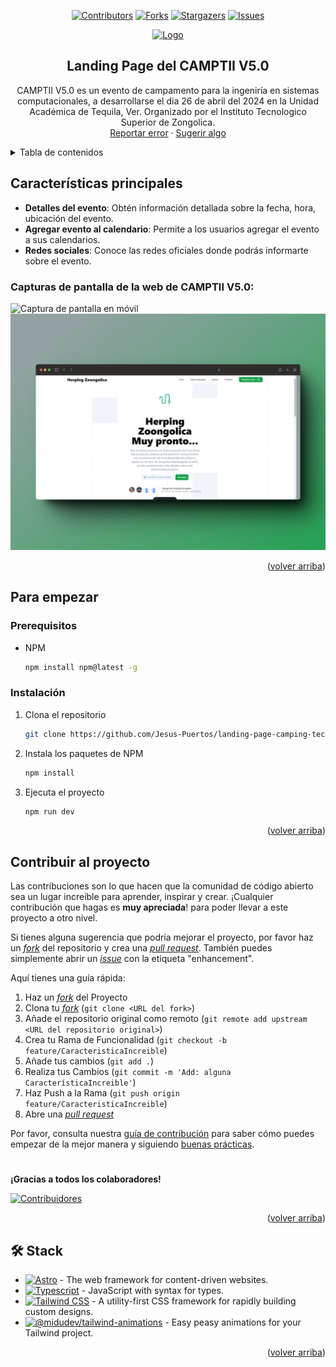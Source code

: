 <a name="readme-top"></a>

<div align="center">

[![Contributors][contributors-shield]][contributors-url]
[![Forks][forks-shield]][forks-url]
[![Stargazers][stars-shield]][stars-url]
[![Issues][issues-shield]][issues-url]

<a href="https://github.com/Jesus-Puertos/landing-page-camping-tecnm">
  <img src="./public/Lgcamptii.png" alt="Logo" width="800" />
</a>

## Landing Page del CAMPTII V5.0

CAMPTII V5.0 es un evento de campamento para la ingeniría en sistemas computacionales, a desarrollarse el dia 26 de abril del 2024 en la Unidad Académica de Tequila, Ver. Organizado por el Instituto Tecnologico Superior de Zongolica.\
[Reportar error](https://github.com/Jesus-Puertos/landing-page-camping-tecnm/issues) · [Sugerir algo](https://github.com/Jesus-Puertos/landing-page-camping-tecnm/issues)

</div>

<details>
<summary>Tabla de contenidos</summary>

1. [Características principales](#características-principales)
2. [Para empezar](#para-empezar)
   - [Prerequisitos](#prerequisitos)
   - [Instalación](#instalación)
3. [Contribuir al proyecto](#contribuir-al-proyecto)

</details>

## Características principales

- **Detalles del evento**: Obtén información detallada sobre la fecha, hora, ubicación del evento.
- **Agregar evento al calendario**: Permite a los usuarios agregar el evento a sus calendarios.
- **Redes sociales**: Conoce las redes oficiales donde podrás informarte sobre el evento.

### Capturas de pantalla de la web de CAMPTII V5.0:

![Captura de pantalla en móvil](./public/Mobile_README.png)
![Captura de pantalla en ordenador](./public/Desktop_README.png)

<p align="right">(<a href="#readme-top">volver arriba</a>)</p>

## Para empezar

### Prerequisitos

- NPM

  ```sh
  npm install npm@latest -g
  ```

### Instalación

1. Clona el repositorio

   ```sh
   git clone https://github.com/Jesus-Puertos/landing-page-camping-tecnm.git
   ```

2. Instala los paquetes de NPM

   ```sh
   npm install
   ```

3. Ejecuta el proyecto

   ```sh
   npm run dev
   ```

<p align="right">(<a href="#readme-top">volver arriba</a>)</p>

## Contribuir al proyecto

Las contribuciones son lo que hacen que la comunidad de código abierto sea un lugar increíble para aprender, inspirar y crear. ¡Cualquier contribución que hagas es **muy apreciada**! para poder llevar a este proyecto a otro nivel.

Si tienes alguna sugerencia que podría mejorar el proyecto, por favor haz un [_fork_](https://github.com/Jesus-Puertos/landing-page-camping-tecnm/fork) del repositorio y crea una [_pull request_](https://github.com/Jesus-Puertos/landing-page-camping-tecnm/pulls). También puedes simplemente abrir un [_issue_](https://github.com/Jesus-Puertos/landing-page-camping-tecnm/issues) con la etiqueta "enhancement".

Aquí tienes una guía rápida:

1. Haz un [_fork_](https://github.com/Jesus-Puertos/landing-page-camping-tecnm/fork) del Proyecto
2. Clona tu [_fork_](https://github.com/Jesus-Puertos/landing-page-camping-tecnm/fork) (`git clone <URL del fork>`)
3. Añade el repositorio original como remoto (`git remote add upstream <URL del repositorio original>`)
4. Crea tu Rama de Funcionalidad (`git checkout -b feature/CaracteristicaIncreible`)
5. Añade tus cambios (`git add .`)
6. Realiza tus Cambios (`git commit -m 'Add: alguna CaracterísticaIncreible'`)
7. Haz Push a la Rama (`git push origin feature/CaracteristicaIncreible`)
8. Abre una [_pull request_](https://github.com/Jesus-Puertos/landing-page-camping-tecnm/pulls)

Por favor, consulta nuestra [guía de contribución](https://github.com/Jesus-Puertos/landing-page-camping-tecnm/blob/master/CONTRIBUTING.md) para saber cómo puedes empezar de la mejor manera y siguiendo [buenas prácticas](https://github.com/Jesus-Puertos/landing-page-camping-tecnm/blob/main/CONTRIBUTING.md#buenas-prácticas-).

#

**¡Gracias a todos los colaboradores!**

[![Contribuidores](https://contrib.rocks/image?repo=Jesus-Puertos/landing-page-camping-tecnm)](https://github.com/Jesus-Puertos/landing-page-camping-tecnm/graphs/contributors)

<p align="right">(<a href="#readme-top">volver arriba</a>)</p>

## 🛠️ Stack

- [![Astro][astro-badge]][astro-url] - The web framework for content-driven websites.
- [![Typescript][typescript-badge]][typescript-url] - JavaScript with syntax for types.
- [![Tailwind CSS][tailwind-badge]][tailwind-url] - A utility-first CSS framework for rapidly building custom designs.
- [![@midudev/tailwind-animations][animations-badge]][animations-url] - Easy peasy animations for your Tailwind project.

<p align="right">(<a href="#readme-top">volver arriba</a>)</p>

[astro-url]: https://astro.build/
[typescript-url]: https://www.typescriptlang.org/
[tailwind-url]: https://tailwindcss.com/
[animations-url]: https://tailwindcss-animations.vercel.app/
[astro-badge]: https://img.shields.io/badge/Astro-fff?style=for-the-badge&logo=astro&logoColor=bd303a&color=352563
[typescript-badge]: https://img.shields.io/badge/Typescript-007ACC?style=for-the-badge&logo=typescript&logoColor=white&color=blue
[tailwind-badge]: https://img.shields.io/badge/Tailwind-ffffff?style=for-the-badge&logo=tailwindcss&logoColor=38bdf8
[animations-badge]: https://img.shields.io/badge/@midudev/tailwind-animations-ff69b4?style=for-the-badge&logo=node.js&logoColor=white&color=blue
[contributors-shield]: https://img.shields.io/github/contributors/Jesus-Puertos/landing-page-camping-tecnm.svg?style=for-the-badge
[contributors-url]: https://github.com/Jesus-Puertos/landing-page-camping-tecnm/graphs/contributors
[forks-shield]: https://img.shields.io/github/forks/Jesus-Puertos/landing-page-camping-tecnm.svg?style=for-the-badge
[forks-url]: https://github.com/Jesus-Puertos/landing-page-camping-tecnm/network/members
[stars-shield]: https://img.shields.io/github/stars/Jesus-Puertos/landing-page-camping-tecnm.svg?style=for-the-badge
[stars-url]: https://github.com/Jesus-Puertos/landing-page-camping-tecnm/stargazers
[issues-shield]: https://img.shields.io/github/issues/Jesus-Puertos/landing-page-camping-tecnm.svg?style=for-the-badge
[issues-url]: https://github.com/Jesus-Puertos/landing-page-camping-tecnm/issues

